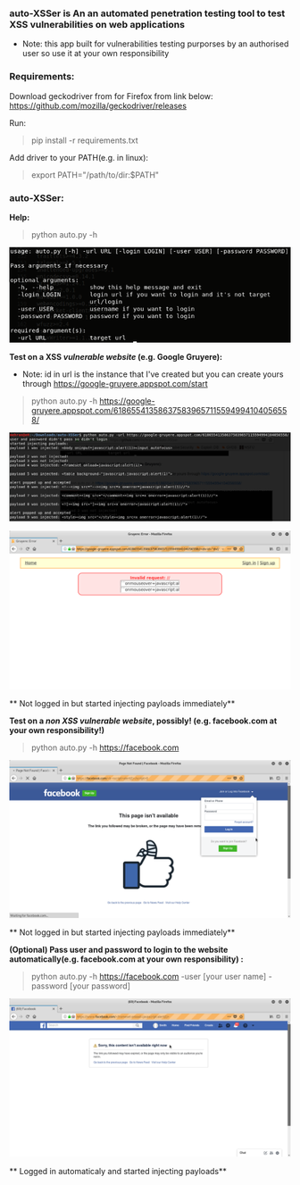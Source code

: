 ### auto-XSSer is An an automated penetration testing tool to test XSS vulnerabilities on web applications
* Note: this app built for vulnerabilities testing purporses by an authorised user so use it at your own responsibility

### Requirements:
Download geckodriver from for Firefox from link below:
https://github.com/mozilla/geckodriver/releases

Run:
>pip install -r requirements.txt


Add driver to your PATH(e.g. in linux):
>export PATH="/path/to/dir:$PATH"

### auto-XSSer:
**Help:**
>python auto.py -h

![Alt text](/images/auto-XSSer-help-command.png?raw=true "help command")

**Test on a XSS *vulnerable website* (e.g. Google Gruyere):**
* Note: id in url is the instance that I've created but you can create yours through https://google-gruyere.appspot.com/start

>python auto.py -h https://google-gruyere.appspot.com/618655413586375839657115594994104056558/

![Alt text](/images/auto-XSSer-Google-Gruyere-terminal.png?raw=true "Google Gruyere terminal")

![Alt text](/images/auto-XSSer-Google-Gruyere-Firefox.png?raw=true "auto XSSer Google Gruyere Firefox")

** Not logged in but started injecting payloads immediately**

**Test on a *non XSS vulnerable website*, possibly! (e.g. facebook.com at your own responsibility!)**
>python auto.py -h https://facebook.com

![Alt text](/images/auto-XSSer-Facebook-Firefox.png?raw=true "auto XSSer Facebook Firefox")

** Not logged in but started injecting payloads immediately**

**(Optional) Pass user and password to login to the website automatically(e.g. facebook.com at your own responsibility) :**
>python auto.py -h https://facebook.com -user [your user name] -password [your password]

![Alt text](/images/auto-XSSer-Facebook-loggedin-Firefox.png?raw=true "auto XSSer Facebook logged in Firefox")

** Logged in automaticaly and started injecting payloads**